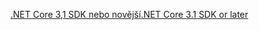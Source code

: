 [<span data-ttu-id="834d9-101">.NET Core 3,1 SDK nebo novější</span><span class="sxs-lookup"><span data-stu-id="834d9-101">.NET Core 3.1 SDK or later</span></span>](https://dotnet.microsoft.com/download/dotnet-core/3.1)
